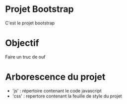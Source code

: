 # Projet Bootstrap
C'est le projet bootstrap

# Objectif 
Faire un truc de ouf

# Arborescence du projet
- 'js' : répertoire contenant le code javascript
- 'css' : repertore contenant la feuille de style du projet
